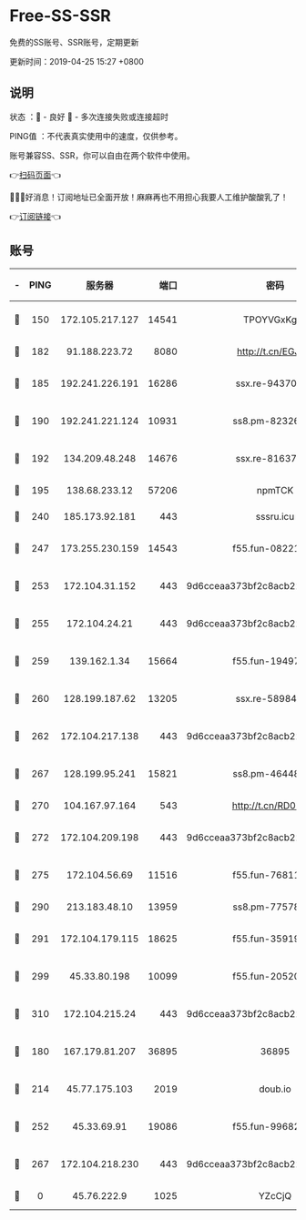 # Free-SS-SSR

免费的SS账号、SSR账号，定期更新

更新时间：2019-04-25 15:27 +0800

## 说明

状态     ：🙂 - 良好 🙁 - 多次连接失败或连接超时

PING值   ：不代表真实使用中的速度，仅供参考。

账号兼容SS、SSR，你可以自由在两个软件中使用。

👉[扫码页面](https://liesauer.github.io/Free-SS-SSR/)👈

🎉🎉🎉好消息！订阅地址已全面开放！麻麻再也不用担心我要人工维护酸酸乳了！

👉[订阅链接](https://www.liesauer.net/yogurt/subscribe?ACCESS_TOKEN=DAYxR3mMaZAsaqUb)👈

## 账号

|-|PING|服务器|端口|密码|加密方式|区域|
|:----:|:----:|:-----:|-----:|:----:|:----:|:----:|
|🙂|150|172.105.217.127|14541|TPOYVGxKglpi|aes-256-cfb|JP|
|🙂|182|91.188.223.72|8080|http://t.cn/EGJIyrl|rc4-md5|RU|
|🙂|185|192.241.226.191|16286|ssx.re-94370823|aes-256-cfb|US|
|🙂|190|192.241.221.124|10931|ss8.pm-82326402|aes-256-cfb|US|
|🙂|192|134.209.48.248|14676|ssx.re-81637281|aes-256-cfb|US|
|🙂|195|138.68.233.12|57206|npmTCK|rc4-md5|US|
|🙂|240|185.173.92.181|443|sssru.icu|rc4-md5|RU|
|🙂|247|173.255.230.159|14543|f55.fun-08221681|aes-256-cfb|US|
|🙂|253|172.104.31.152|443|9d6cceaa373bf2c8acb22e60b6a58be6|aes-256-cfb|US|
|🙂|255|172.104.24.21|443|9d6cceaa373bf2c8acb22e60b6a58be6|aes-256-cfb|US|
|🙂|259|139.162.1.34|15664|f55.fun-19497646|aes-256-cfb|SG|
|🙂|260|128.199.187.62|13205|ssx.re-58984810|aes-256-cfb|SG|
|🙂|262|172.104.217.138|443|9d6cceaa373bf2c8acb22e60b6a58be6|aes-256-cfb|US|
|🙂|267|128.199.95.241|15821|ss8.pm-46448120|aes-256-cfb|SG|
|🙂|270|104.167.97.164|543|http://t.cn/RD0D7sx|rc4-md5|CA|
|🙂|272|172.104.209.198|443|9d6cceaa373bf2c8acb22e60b6a58be6|aes-256-cfb|US|
|🙂|275|172.104.56.69|11516|f55.fun-76811416|aes-256-cfb|SG|
|🙂|290|213.183.48.10|13959|ss8.pm-77578646|rc4-md5|RU|
|🙂|291|172.104.179.115|18625|f55.fun-35919229|aes-256-cfb|SG|
|🙂|299|45.33.80.198|10099|f55.fun-20520283|aes-256-cfb|US|
|🙂|310|172.104.215.24|443|9d6cceaa373bf2c8acb22e60b6a58be6|aes-256-cfb|US|
|🙂|180|167.179.81.207|36895|36895|aes-256-cfb|JP|
|🙂|214|45.77.175.103|2019|doub.io|aes-128-ctr|SG|
|🙂|252|45.33.69.91|19086|f55.fun-99682358|aes-256-cfb|US|
|🙂|267|172.104.218.230|443|9d6cceaa373bf2c8acb22e60b6a58be6|aes-256-cfb|US|
|🙁|0|45.76.222.9|1025|YZcCjQ|rc4-md5|JP|
